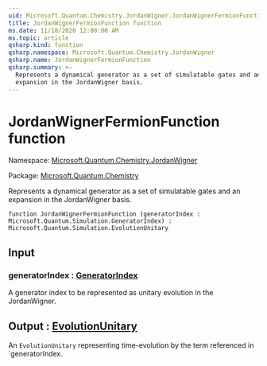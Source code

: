 ```yaml
---
uid: Microsoft.Quantum.Chemistry.JordanWigner.JordanWignerFermionFunction
title: JordanWignerFermionFunction function
ms.date: 11/18/2020 12:00:00 AM
ms.topic: article
qsharp.kind: function
qsharp.namespace: Microsoft.Quantum.Chemistry.JordanWigner
qsharp.name: JordanWignerFermionFunction
qsharp.summary: >-
  Represents a dynamical generator as a set of simulatable gates and an
  expansion in the JordanWigner basis.
---
```


# JordanWignerFermionFunction function

Namespace: [Microsoft.Quantum.Chemistry.JordanWigner](xref:Microsoft.Quantum.Chemistry.JordanWigner)

Package: [Microsoft.Quantum.Chemistry](https://nuget.org/packages/Microsoft.Quantum.Chemistry)


Represents a dynamical generator as a set of simulatable gates and anexpansion in the JordanWigner basis.

```qsharp
function JordanWignerFermionFunction (generatorIndex : Microsoft.Quantum.Simulation.GeneratorIndex) : Microsoft.Quantum.Simulation.EvolutionUnitary
```


## Input

### generatorIndex : [GeneratorIndex](xref:Microsoft.Quantum.Simulation.GeneratorIndex)

A generator index to be represented as unitary evolution in the JordanWigner.



## Output : [EvolutionUnitary](xref:Microsoft.Quantum.Simulation.EvolutionUnitary)

An `EvolutionUnitary` representing time-evolution by the termreferenced in `generatorIndex.